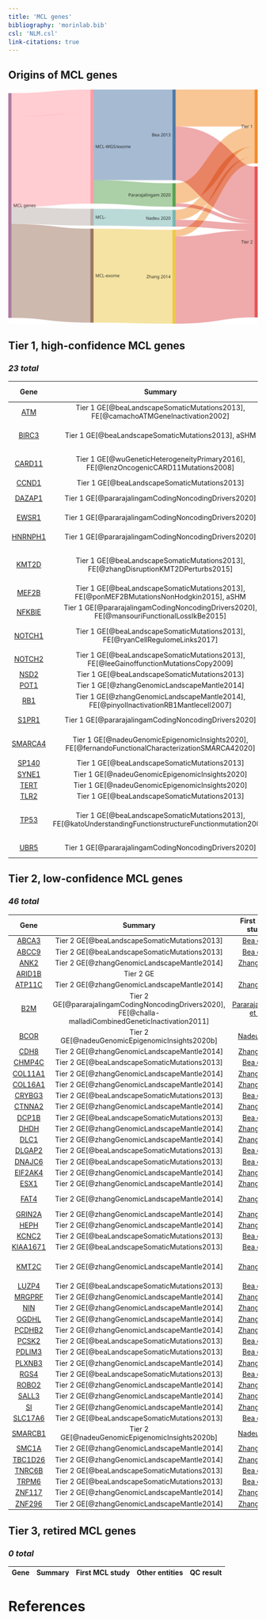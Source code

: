 ```yaml
---
title: 'MCL genes'
bibliography: 'morinlab.bib'
csl: 'NLM.csl'
link-citations: true
---
```


## Origins of MCL genes

![](MCL_sankey1-1.svg)

## Tier 1, high-confidence MCL genes

### *23 total*

|Gene|Summary| First MCL study | Other entities | QC result |
|:-:|:--:|:-:|:-|:-|
|[ATM](ATM)|Tier 1 GE[@beaLandscapeSomaticMutations2013], FE[@camachoATMGeneInactivation2002]|[Bea et al](papers/beaLandscapeSomaticMutations2013)|[@braggioGenomicAnalysisMarginal2012; @reddyGeneticFunctionalDrivers2017]||
|[BIRC3](BIRC3)|Tier 1 GE[@beaLandscapeSomaticMutations2013], aSHM|[Bea et al](papers/beaLandscapeSomaticMutations2013)|[@arthurGenomewideDiscoverySomatic2018; @dunsCharacterizationDLBCLPMBL2021; @rossiAlterationBIRC3Multiple2011]||
|[CARD11](CARD11)|Tier 1 GE[@wuGeneticHeterogeneityPrimary2016], FE[@lenzOncogenicCARD11Mutations2008]|[Wu et al](papers/wuGeneticHeterogeneityPrimary2016)|[@lenzOncogenicCARD11Mutations2008; @morinFrequentMutationHistonemodifying2011; @yanBCRTLRSignaling2012]||
|[CCND1](CCND1)|Tier 1 GE[@beaLandscapeSomaticMutations2013]|[Bea et al](papers/beaLandscapeSomaticMutations2013)|||
|[DAZAP1](DAZAP1)|Tier 1 GE[@pararajalingamCodingNoncodingDrivers2020]|[Pararajalingam et al](papers/pararajalingamCodingNoncodingDrivers2020)|||
|[EWSR1](EWSR1)|Tier 1 GE[@pararajalingamCodingNoncodingDrivers2020]|[Pararajalingam et al](papers/pararajalingamCodingNoncodingDrivers2020)|||
|[HNRNPH1](HNRNPH1)|Tier 1 GE[@pararajalingamCodingNoncodingDrivers2020]|[Pararajalingam et al](papers/pararajalingamCodingNoncodingDrivers2020)|||
|[KMT2D](KMT2D)|Tier 1 GE[@beaLandscapeSomaticMutations2013], FE[@zhangDisruptionKMT2DPerturbs2015]|[Bea et al](papers/beaLandscapeSomaticMutations2013)|[@deschGenotypingCirculatingTumor2020; @grandeGenomewideDiscoverySomatic2019; @morinFrequentMutationHistonemodifying2011; @rossiCodingGenomeSplenic2012]||
|[MEF2B](MEF2B)|Tier 1 GE[@beaLandscapeSomaticMutations2013], FE[@ponMEF2BMutationsNonHodgkin2015], aSHM|[Bea et al](papers/beaLandscapeSomaticMutations2013)|[@morinFrequentMutationHistonemodifying2011]||
|[NFKBIE](NFKBIE)|Tier 1 GE[@pararajalingamCodingNoncodingDrivers2020], FE[@mansouriFunctionalLossIkBe2015]|[Pararajalingam et al](papers/pararajalingamCodingNoncodingDrivers2020)|[@mansouriFrequentNFKBIEDeletions2016; @morinGeneticLandscapesRelapsed2016]||
|[NOTCH1](NOTCH1)|Tier 1 GE[@beaLandscapeSomaticMutations2013], FE[@ryanCellRegulomeLinks2017]|[Bea et al](papers/beaLandscapeSomaticMutations2013)|[@loveGeneticLandscapeMutations2012; @pasqualucciAnalysisCodingGenome2011; @rossiCodingGenomeSplenic2012]||
|[NOTCH2](NOTCH2)|Tier 1 GE[@beaLandscapeSomaticMutations2013], FE[@leeGainoffunctionMutationsCopy2009]|[Bea et al](papers/beaLandscapeSomaticMutations2013)|[@rossiCodingGenomeSplenic2012; @zhangGeneticHeterogeneityDiffuse2013]||
|[NSD2](NSD2)|Tier 1 GE[@beaLandscapeSomaticMutations2013]|[Bea et al](papers/beaLandscapeSomaticMutations2013)|[@zhangGeneticHeterogeneityDiffuse2013]||
|[POT1](POT1)|Tier 1 GE[@zhangGenomicLandscapeMantle2014]|[Zhang et al](papers/zhangGenomicLandscapeMantle2014)|||
|[RB1](RB1)|Tier 1 GE[@zhangGenomicLandscapeMantle2014], FE[@pinyolInactivationRB1Mantlecell2007]|[Zhang et al](papers/zhangGenomicLandscapeMantle2014)|[@morinMutationalStructuralAnalysis2013]||
|[S1PR1](S1PR1)|Tier 1 GE[@pararajalingamCodingNoncodingDrivers2020]|[Pararajalingam et al](papers/pararajalingamCodingNoncodingDrivers2020)|[@lohrDiscoveryPrioritizationSomatic2012]||
|[SMARCA4](SMARCA4)|Tier 1 GE[@nadeuGenomicEpigenomicInsights2020], FE[@fernandoFunctionalCharacterizationSMARCA42020]|[Nadeu et al](papers/nadeuGenomicEpigenomicInsights2020)|[@krysiakRecurrentSomaticMutations2017; @reddyGeneticFunctionalDrivers2017; @richterRecurrentMutationID32012]||
|[SP140](SP140)|Tier 1 GE[@beaLandscapeSomaticMutations2013]|[Bea et al](papers/beaLandscapeSomaticMutations2013)|||
|[SYNE1](SYNE1)|Tier 1 GE[@nadeuGenomicEpigenomicInsights2020]|[Nadeu et al](papers/nadeuGenomicEpigenomicInsights2020b)|||
|[TERT](TERT)|Tier 1 GE[@nadeuGenomicEpigenomicInsights2020]|[Nadeu et al](papers/nadeuGenomicEpigenomicInsights2020)|||
|[TLR2](TLR2)|Tier 1 GE[@beaLandscapeSomaticMutations2013]|[Bea et al](papers/beaLandscapeSomaticMutations2013)|[@chapuyMolecularSubtypesDiffuse2018]||
|[TP53](TP53)|Tier 1 GE[@beaLandscapeSomaticMutations2013], FE[@katoUnderstandingFunctionstructureFunctionmutation2003]|[Bea et al](papers/beaLandscapeSomaticMutations2013)|[@morinFrequentMutationHistonemodifying2011; @rossiCodingGenomeSplenic2012; @tiacciPervasiveMutationsJAKSTAT2018; @wildaInactivationARFMDM2p53Pathway2004]||
|[UBR5](UBR5)|Tier 1 GE[@pararajalingamCodingNoncodingDrivers2020]|[Pararajalingam et al](papers/pararajalingamCodingNoncodingDrivers2020)|[@albuquerqueEnhancingKnowledgeDiscovery2017]||

## Tier 2, low-confidence MCL genes

### *46 total*

|Gene|Summary| First MCL study | Other entities | QC result |
|:-:|:--:|:-:|:-|:-|
|[ABCA3](ABCA3)|Tier 2 GE[@beaLandscapeSomaticMutations2013]|[Bea et al](papers/beaLandscapeSomaticMutations2013)|[@zhangGeneticHeterogeneityDiffuse2013]||
|[ABCC9](ABCC9)|Tier 2 GE[@beaLandscapeSomaticMutations2013]|[Bea et al](papers/beaLandscapeSomaticMutations2013)|||
|[ANK2](ANK2)|Tier 2 GE[@zhangGenomicLandscapeMantle2014]|[Zhang et al](papers/zhangGenomicLandscapeMantle2014)|[@zhangGeneticHeterogeneityDiffuse2013]||
|[ARID1B](ARID1B)|Tier 2 GE||[@reddyGeneticFunctionalDrivers2017]||
|[ATP11C](ATP11C)|Tier 2 GE[@zhangGenomicLandscapeMantle2014]|[Zhang et al](papers/zhangGenomicLandscapeMantle2014)|||
|[B2M](B2M)|Tier 2 GE[@pararajalingamCodingNoncodingDrivers2020], FE[@challa-malladiCombinedGeneticInactivation2011]|[Pararajalingam et al](papers/pararajalingamCodingNoncodingDrivers2020)|[@morinFrequentMutationHistonemodifying2011; @reichelFlowSortingExome2015]||
|[BCOR](BCOR)|Tier 2 GE[@nadeuGenomicEpigenomicInsights2020b]|[Nadeu et al](papers/nadeuGenomicEpigenomicInsights2020b)|[@jalladesExomeSequencingIdentifies2017]||
|[CDH8](CDH8)|Tier 2 GE[@zhangGenomicLandscapeMantle2014]|[Zhang et al](papers/zhangGenomicLandscapeMantle2014)|[@reddyGeneticFunctionalDrivers2017]||
|[CHMP4C](CHMP4C)|Tier 2 GE[@beaLandscapeSomaticMutations2013]|[Bea et al](papers/beaLandscapeSomaticMutations2013)|||
|[COL11A1](COL11A1)|Tier 2 GE[@zhangGenomicLandscapeMantle2014]|[Zhang et al](papers/zhangGenomicLandscapeMantle2014)|||
|[COL16A1](COL16A1)|Tier 2 GE[@zhangGenomicLandscapeMantle2014]|[Zhang et al](papers/zhangGenomicLandscapeMantle2014)|||
|[CRYBG3](CRYBG3)|Tier 2 GE[@beaLandscapeSomaticMutations2013]|[Bea et al](papers/beaLandscapeSomaticMutations2013)|||
|[CTNNA2](CTNNA2)|Tier 2 GE[@zhangGenomicLandscapeMantle2014]|[Zhang et al](papers/zhangGenomicLandscapeMantle2014)|||
|[DCP1B](DCP1B)|Tier 2 GE[@beaLandscapeSomaticMutations2013]|[Bea et al](papers/beaLandscapeSomaticMutations2013)|||
|[DHDH](DHDH)|Tier 2 GE[@zhangGenomicLandscapeMantle2014]|[Zhang et al](papers/zhangGenomicLandscapeMantle2014)|||
|[DLC1](DLC1)|Tier 2 GE[@zhangGenomicLandscapeMantle2014]|[Zhang et al](papers/zhangGenomicLandscapeMantle2014)|||
|[DLGAP2](DLGAP2)|Tier 2 GE[@beaLandscapeSomaticMutations2013]|[Bea et al](papers/beaLandscapeSomaticMutations2013)|||
|[DNAJC6](DNAJC6)|Tier 2 GE[@beaLandscapeSomaticMutations2013]|[Bea et al](papers/beaLandscapeSomaticMutations2013)|||
|[EIF2AK4](EIF2AK4)|Tier 2 GE[@zhangGenomicLandscapeMantle2014]|[Zhang et al](papers/zhangGenomicLandscapeMantle2014)|||
|[ESX1](ESX1)|Tier 2 GE[@zhangGenomicLandscapeMantle2014]|[Zhang et al](papers/zhangGenomicLandscapeMantle2014)|||
|[FAT4](FAT4)|Tier 2 GE[@zhangGenomicLandscapeMantle2014]|[Zhang et al](papers/zhangGenomicLandscapeMantle2014)|[@morinMutationalStructuralAnalysis2013; @parryWholeExomeSequencing2013]||
|[GRIN2A](GRIN2A)|Tier 2 GE[@zhangGenomicLandscapeMantle2014]|[Zhang et al](papers/zhangGenomicLandscapeMantle2014)|||
|[HEPH](HEPH)|Tier 2 GE[@zhangGenomicLandscapeMantle2014]|[Zhang et al](papers/zhangGenomicLandscapeMantle2014)|||
|[KCNC2](KCNC2)|Tier 2 GE[@beaLandscapeSomaticMutations2013]|[Bea et al](papers/beaLandscapeSomaticMutations2013)|||
|[KIAA1671](KIAA1671)|Tier 2 GE[@beaLandscapeSomaticMutations2013]|[Bea et al](papers/beaLandscapeSomaticMutations2013)|||
|[KMT2C](KMT2C)|Tier 2 GE[@zhangGenomicLandscapeMantle2014]|[Zhang et al](papers/zhangGenomicLandscapeMantle2014)|[@sarkozyMutationalLandscapeGray2021; @zhangGeneticHeterogeneityDiffuse2013; @zhouSporadicEndemicBurkitt2019]||
|[LUZP4](LUZP4)|Tier 2 GE[@beaLandscapeSomaticMutations2013]|[Bea et al](papers/beaLandscapeSomaticMutations2013)|||
|[MRGPRF](MRGPRF)|Tier 2 GE[@zhangGenomicLandscapeMantle2014]|[Zhang et al](papers/zhangGenomicLandscapeMantle2014)|||
|[NIN](NIN)|Tier 2 GE[@zhangGenomicLandscapeMantle2014]|[Zhang et al](papers/zhangGenomicLandscapeMantle2014)|||
|[OGDHL](OGDHL)|Tier 2 GE[@zhangGenomicLandscapeMantle2014]|[Zhang et al](papers/zhangGenomicLandscapeMantle2014)|||
|[PCDHB2](PCDHB2)|Tier 2 GE[@zhangGenomicLandscapeMantle2014]|[Zhang et al](papers/zhangGenomicLandscapeMantle2014)|||
|[PCSK2](PCSK2)|Tier 2 GE[@beaLandscapeSomaticMutations2013]|[Bea et al](papers/beaLandscapeSomaticMutations2013)|||
|[PDLIM3](PDLIM3)|Tier 2 GE[@beaLandscapeSomaticMutations2013]|[Bea et al](papers/beaLandscapeSomaticMutations2013)|||
|[PLXNB3](PLXNB3)|Tier 2 GE[@zhangGenomicLandscapeMantle2014]|[Zhang et al](papers/zhangGenomicLandscapeMantle2014)|[@spinaGeneticsNodalMarginal2016]||
|[RGS4](RGS4)|Tier 2 GE[@beaLandscapeSomaticMutations2013]|[Bea et al](papers/beaLandscapeSomaticMutations2013)|||
|[ROBO2](ROBO2)|Tier 2 GE[@zhangGenomicLandscapeMantle2014]|[Zhang et al](papers/zhangGenomicLandscapeMantle2014)|||
|[SALL3](SALL3)|Tier 2 GE[@zhangGenomicLandscapeMantle2014]|[Zhang et al](papers/zhangGenomicLandscapeMantle2014)|[@loveGeneticLandscapeMutations2012]||
|[SI](SI)|Tier 2 GE[@zhangGenomicLandscapeMantle2014]|[Zhang et al](papers/zhangGenomicLandscapeMantle2014)|||
|[SLC17A6](SLC17A6)|Tier 2 GE[@beaLandscapeSomaticMutations2013]|[Bea et al](papers/beaLandscapeSomaticMutations2013)|||
|[SMARCB1](SMARCB1)|Tier 2 GE[@nadeuGenomicEpigenomicInsights2020b]|[Nadeu et al](papers/nadeuGenomicEpigenomicInsights2020b)|||
|[SMC1A](SMC1A)|Tier 2 GE[@zhangGenomicLandscapeMantle2014]|[Zhang et al](papers/zhangGenomicLandscapeMantle2014)|||
|[TBC1D26](TBC1D26)|Tier 2 GE[@zhangGenomicLandscapeMantle2014]|[Zhang et al](papers/zhangGenomicLandscapeMantle2014)|||
|[TNRC6B](TNRC6B)|Tier 2 GE[@beaLandscapeSomaticMutations2013]|[Bea et al](papers/beaLandscapeSomaticMutations2013)|||
|[TRPM6](TRPM6)|Tier 2 GE[@beaLandscapeSomaticMutations2013]|[Bea et al](papers/beaLandscapeSomaticMutations2013)|||
|[ZNF117](ZNF117)|Tier 2 GE[@zhangGenomicLandscapeMantle2014]|[Zhang et al](papers/zhangGenomicLandscapeMantle2014)|||
|[ZNF296](ZNF296)|Tier 2 GE[@zhangGenomicLandscapeMantle2014]|[Zhang et al](papers/zhangGenomicLandscapeMantle2014)|||

## Tier 3, retired MCL genes

### *0 total*

|Gene|Summary| First MCL study | Other entities | QC result |
|:-:|:--:|:-:|:-|:-|


# References
